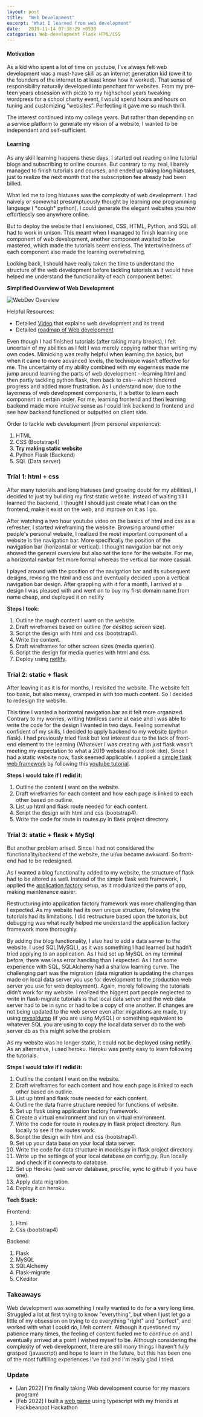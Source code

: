 ```yaml
---
layout: post
title:  "Web Development"
excerpt: "What I learned from web development"
date:   2019-11-14 07:38:29 +0530
categories: Web-development Flask HTML/CSS
---
```

#### Motivation

As a kid who spent a lot of time on youtube, I’ve always felt web development was a must-have skill as an internet generation kid (owe it to the founders of the internet to at least know how it worked). That sense of responsibility naturally developed into penchant for websites. From my pre-teen years obsession with piczo to my highschool years tweaking wordpress for a school charity event, I would spend hours and hours on tuning and customizing “websites”. Perfecting it gave me so much thrill.

The interest continued into my college years. But rather than depending on a service platform to generate my vision of a website, I wanted to be independent and self-sufficient.

#### Learning


As any skill learning happens these days, I started out reading online tutorial blogs and subscribing to online courses. But contrary to my zeal, I barely managed to finish tutorials and courses, and ended up taking long hiatuses, just to realize the next month that the subscription fee already had been billed.

What led me to long hiatuses was the complexity of web development. I had naively or somewhat presumptuously thought by learning _one_ programming language ( \*cough\* python), I could generate the elegant websites you now effortlessly see anywhere online.

But to deploy the website that I envisioned, CSS, HTML, Python, and SQL all had to work in unison. This meant when I managed to finish learning one component of web development, another component awaited to be mastered, which made the tutorials seem endless. The intertwinedness of each component also made the learning overwhelming.

Looking back, I should have really taken the time to understand the structure of the web development before tackling tutorials as it would have helped me understand the functionality of each component better.

**Simplified Overview of Web Development**

![WebDev Overview](/assets/img/webdev_framework.png)

Helpful Resources:


*   Detailed [Video](https://www.youtube.com/watch?v=0pThnRneDjw) that explains web development and its trend
*   Detailed [roadmap of Web development](https://dev.to/javinpaul/the-2019-web-development-frontend-backend-roadmap-4le2)


Even though I had finished tutorials (after taking many breaks), I felt uncertain of my abilities as I felt I was merely copying rather than writing my own codes. Mimicking was really helpful when learning the basics, but when it came to more advanced levels, the technique wasn’t effective for me. The uncertainty of my ability combined with my eagerness made me jump around learning the parts of web development --learning html and then partly tackling python flask, then back to css-- which hindered progress and added more frustration. As I understand now, due to the layerness of web development components, it is better to learn each component in certain order. For me, learning frontend and then learning backend made more intuitive sense as I could link backend to frontend and see how backend functioned or outputted on client side.


Order to tackle web development (from personal experience):

1.  HTML
2.  CSS (Bootstrap4)
3.  **Try making static website**
4.  Python Flask (Backend)
5.  SQL (Data server)




### Trial 1: html + css


After many tutorials and long hiatuses (and growing doubt for my abilities), I decided to just try building my first static website. Instead of waiting till I learned the backend, I thought I should just create what I can on the frontend, make it exist on the web, and improve on it as I go.


After watching a two hour youtube video on the basics of html and css as a refresher, I started wireframing the website. Browsing around other people's personal website, I realized the most important component of a website is the navigation bar. More specifically the position of the navigation bar (horizontal or vertical). I thought navigation bar not only showed the general overview but also set the tone for the website. For me, a horizontal navbar felt more formal whereas the vertical bar more casual.


I played around with the position of the navigation bar and its subsequent designs, revising the html and css and eventually decided upon a vertical navigation bar design. After grappling with it for a month, I arrived at a design I was pleased with and went on to buy my first domain name from name cheap, and deployed it on netlify



**Steps I took:**


1.  Outline the rough content I want on the website. 
2.  Draft wireframes based on outline (for desktop screen size). 
3.  Script the design with html and css (bootstrap4).
4.  Write the content.
5.  Draft wireframes for other screen sizes (media queries).
6.  Script the design for media queries with html and css.
7.  Deploy using [netlify](https://www.youtube.com/watch?v=bjVUqvcCnxM).


### Trial 2: static + flask


After leaving it as it is for months, I revisited the website. The website felt too basic, but also messy, cramped in with too much content. So I decided to redesign the website.


This time I wanted a horizontal navigation bar as it felt more organized. Contrary to my worries, writing html/css came at ease and I was able to write the code for the design I wanted in two days. Feeling somewhat confident of my skills, I decided to apply backend to my website (python flask). I had previously tried flask but lost interest due to the lack of front-end element to the learning (Whatever I was creating with just flask wasn't meeting my expectation to what a 2019 website should look like). Since I had a static website now, flask seemed applicable. I applied a [simple flask web framework](https://blog.miguelgrinberg.com/post/the-flask-mega-tutorial-part-i-hello-world) by following this [youtube tutorial](https://www.youtube.com/watch?v=zRwy8gtgJ1A&t=10s).



**Steps I would take if I redid it:**

1.  Outline the content I want on the website. 
2.  Draft wireframes for each content and how each page is linked to each other based on outline. 
3.  List up html and flask route needed for each content.
4.  Script the design with html and css (bootstrap4).
5.  Write the code for route in routes.py in flask project directory.

### Trial 3: static + flask + MySql

But another problem arised. Since I had not considered the functionality/backend of the website, the ui/ux became awkward. So front-end had to be redesigned.


As I wanted a blog functionality added to my website, the structure of flask had to be altered as well. Instead of the simple flask web framework, I applied the [application factory](https://flask.palletsprojects.com/en/1.1.x/patterns/appfactories/) setup, as it modularized the parts of app, making maintenance easier.

Restructuring into application factory framework was more challenging than I expected. As my website had its own unique structure, following the tutorials had its limitations. I did restructure based upon the tutorials, but debugging was what really helped me understand the application factory framework more thoroughly.


By adding the blog functionality, I also had to add a data server to the website. I used SQL(MySQL), as it was something I had learned but hadn’t tried applying to an application. As I had set up MySQL on my terminal before, there was less error handling than I expected. As I had some experience with SQL, SQLAlchemy  had a shallow learning curve. The challenging part was the migration (data migration is updating the changes made on local data server you use for development to the production web server you use for web deployment). Again, merely following the tutorials didn’t work for my website. I realized the biggest part people neglected to write in flask-migrate tutorials is that local data server and the web data server had to be in sync or had to be a copy of one another. If changes are not being updated to the web server even after migrations are made, try using [mysqldump](https://dev.mysql.com/doc/refman/8.0/en/mysqldump.html) (if you are using MySQL) or something equivalent to whatever SQL you are using to copy the local data server db to the web server db as this might solve the problem.

As my website was no longer static, it could not be deployed using netlify. As an alternative, I used heroku. Heroku was pretty easy to learn following the tutorials.


**Steps I would take if I redid it:**

1.  Outline the content I want on the website.
2.  Draft wireframes for each content and how each page is linked to each other based on outline. 
3.  List up html and flask route needed for each content.
4.  Outline the data frame structure needed for functions of website.
5.  Set up flask using application factory framework.
6.  Create a virtual environment and run on virtual environment.
7.  Write the code for route in routes.py in flask project directory. Run locally to see if the routes work.
8.  Script the design with html and css (bootstrap4).
9.  Set up your data base on your local data server.
10. Write the code for data structure in models.py in flask project directory.
11. Write up the settings of your local database on config.py. Run locally and check if it connects to database.
12. Set up Heroku (web server database, procfile, sync to github if you have one).
13. Apply data migration.
14. Deploy it on heroku.


**Tech Stack:**

Frontend:
1.  Html
2.  Css (bootstrap4)

Backend:

1.  Flask
2.  MySQL
3.  SQLAlchemy
4.  Flask-migrate
5.  CKeditor

### Takeaways


Web development was something I really wanted to do for a very long time. Struggled a lot at first trying to know "everything", but when I just let go a little of my obsession on trying to do everything "right" and "perfect", and worked with what I could do, I felt content. Although it questioned my patience many times, the feeling of content fueled me to continue on and I eventually arrived at a point I wished myself to be. Although considering the complexity of web development, there are still many things I haven't fully grasped (javascript) and hope to learn in the future, but this has been one of the most fulfilling experiences I've had and I'm really glad I tried.


### Update
- [Jan 2022] I'm finally taking Web development course for my masters program! 
- [Feb 2022] I built a [web game](https://astro-trash.netlify.app/) using typescript with my friends at Hackbeanpot Hackathon